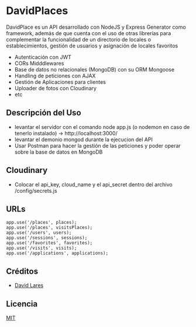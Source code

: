 # DavidPlaces

DavidPlace es un API desarrollado con NodeJS y Express Generator como framework, además de que cuenta con el uso de otras librerías
para complementar la funcionalidad de un directorio de locales o establecimientos, gestión de usuarios y asignación de locales favoritos

   - Autenticación con JWT
   - CORs Midddlewares
   - Base de datos no relacionales (MongoDB) con su ORM Mongoose
   - Handling de peticiones con AJAX
   - Gestión de Aplicaciones para clientes
   - Uploader de fotos con Cloudinary
   - etc

## Descripción del Uso

- levantar el servidor con el comando node app.js (o nodemon en caso de tenerlo instalado) -> http://localhost:3000/
- levantar el demonio mongod durante la ejecucion del API
- Usar Postman para hacer la gestión de las peticiones y poder operar sobre la base de datos en MongoDB

## Cloudinary

 - Colocar el api_key, cloud_name y el api_secret dentro del archivo /config/secrets.js

## URLs

```
app.use('/places', places);
app.use('/places', visitsPlaces);
app.use('/users', users);
app.use('/sessions', sessions);
app.use('/favorites', favorites);
app.use('/visits', visits);
app.use('/applications', applications);
```

## Créditos
- [David Lares](https://twitter.com/davidlares3)

## Licencia

[MIT](https://opensource.org/licenses/MIT)
